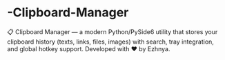 # -Clipboard-Manager
📋 Clipboard Manager — a modern Python/PySide6 utility that stores your clipboard history (texts, links, files, images) with search, tray integration, and global hotkey support.   Developed with ❤️ by Ezhnya.

